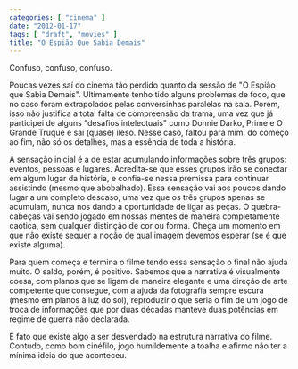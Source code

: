 ```yaml
---
categories: [ "cinema" ]
date: "2012-01-17"
tags: [ "draft", "movies" ]
title: "O Espião Que Sabia Demais"
---
```

Confuso, confuso, confuso.

Poucas vezes saí do cinema tão perdido quanto da sessão de "O Espião
que Sabia Demais". Ultimamente tenho tido alguns problemas de foco, que
no caso foram extrapolados pelas conversinhas paralelas na sala. Porém,
isso não justifica a total falta de compreensão da trama, uma vez
que já participei de alguns "desafios intelectuais" como Donnie Darko,
Prime e O Grande Truque e saí (quase) ileso. Nesse caso, faltou para
mim, do começo ao fim, não só os detalhes, mas a essência de toda
a história.

A sensação inicial é a de estar acumulando informações sobre três
grupos: eventos, pessoas e lugares. Acredita-se que esses grupos irão
se conectar em algum lugar da história, e confia-se nessa premissa
para continuar assistindo (mesmo que abobalhado). Essa sensação vai
aos poucos dando lugar a um completo descaso, uma vez que os três
grupos apenas se acumulam, nunca nos dando a oportunidade de ligar as
peças. O quebra-cabeças vai sendo jogado em nossas mentes de maneira
completamente caótica, sem qualquer distinção de cor ou forma. Chega
um momento em que não existe sequer a noção de qual imagem devemos
esperar (se é que existe alguma).

Para quem começa e termina o filme tendo essa sensação o final não
ajuda muito. O saldo, porém, é positivo. Sabemos que a narrativa é
visualmente coesa, com planos que se ligam de maneira elegante e uma
direção de arte competente que consegue, com a ajuda da fotografia
sempre escura (mesmo em planos à luz do sol), reproduzir o que seria o
fim de um jogo de troca de informações que por duas décadas manteve
duas potências em regime de guerra não declarada.

É fato que existe algo a ser desvendado na estrutura narrativa do
filme. Contudo, como bom cinéfilo, jogo humildemente a toalha e afirmo
não ter a mínima ideia do que aconteceu.

